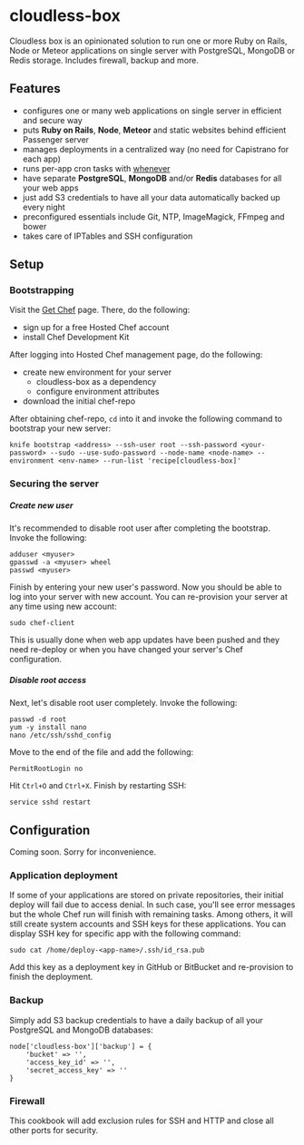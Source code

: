 # cloudless-box

Cloudless box is an opinionated solution to run one or more Ruby on Rails, Node or Meteor applications on single server with PostgreSQL, MongoDB or Redis storage. Includes firewall, backup and more.

## Features

- configures one or many web applications on single server in efficient and secure way
- puts **Ruby on Rails**, **Node**, **Meteor** and static websites behind efficient Passenger server
- manages deployments in a centralized way (no need for Capistrano for each app)
- runs per-app cron tasks with [whenever](https://github.com/javan/whenever)
- have separate **PostgreSQL**, **MongoDB** and/or **Redis** databases for all your web apps
- just add S3 credentials to have all your data automatically backed up every night
- preconfigured essentials include Git, NTP, ImageMagick, FFmpeg and bower
- takes care of IPTables and SSH configuration

## Setup

### Bootstrapping

Visit the [Get Chef](https://www.chef.io/chef/get-chef/) page. There, do the following:

- sign up for a free Hosted Chef account
- install Chef Development Kit

After logging into Hosted Chef management page, do the following:

- create new environment for your server
    - cloudless-box as a dependency
    - configure environment attributes
- download the initial chef-repo

After obtaining chef-repo, `cd` into it and invoke the following command to bootstrap your new server:

    knife bootstrap <address> --ssh-user root --ssh-password <your-password> --sudo --use-sudo-password --node-name <node-name> --environment <env-name> --run-list 'recipe[cloudless-box]'

### Securing the server

##### Create new user

It's recommended to disable root user after completing the bootstrap. Invoke the following:

    adduser <myuser>
    gpasswd -a <myuser> wheel
    passwd <myuser>

Finish by entering your new user's password. Now you should be able to log into your server with new account. You can re-provision your server at any time using new account:

    sudo chef-client

This is usually done when web app updates have been pushed and they need re-deploy or when you have changed your server's Chef configuration.

##### Disable root access

Next, let's disable root user completely. Invoke the following:

    passwd -d root
    yum -y install nano
    nano /etc/ssh/sshd_config

Move to the end of the file and add the following:

    PermitRootLogin no

Hit `Ctrl+O` and `Ctrl+X`. Finish by restarting SSH:

    service sshd restart

## Configuration

Coming soon. Sorry for inconvenience.

### Application deployment

If some of your applications are stored on private repositories, their initial deploy will fail due to access denial. In such case, you'll see error messages but the whole Chef run will finish with remaining tasks. Among others, it will still create system accounts and SSH keys for these applications. You can display SSH key for specific app with the following command:

    sudo cat /home/deploy-<app-name>/.ssh/id_rsa.pub

Add this key as a deployment key in GitHub or BitBucket and re-provision to finish the deployment.

### Backup

Simply add S3 backup credentials to have a daily backup of all your PostgreSQL and MongoDB databases:

    node['cloudless-box']['backup'] = {
        'bucket' => '',
        'access_key_id' => '',
        'secret_access_key' => ''
    }

### Firewall

This cookbook will add exclusion rules for SSH and HTTP and close all other ports for security.
